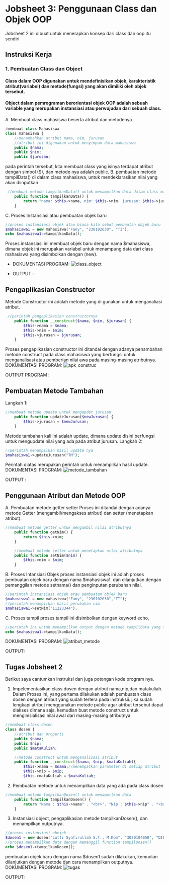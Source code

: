 # Jobsheet 3: Penggunaan Class dan Objek OOP
Jobsheet 2 ini dibuat untuk menerapkan konsep dari class dan oop itu sendiri
## Instruksi Kerja
### 1. Pembuatan Class dan Object
#### Class dalam OOP digunakan untuk mendefinisikan objek, karakteristik atribut(variabel) dan metode(fungsi) yang akan dimiliki oleh objek tersebut.
#### Object dalam pemrograman berorientasi objek OOP adalah sebuah variable yang merupakan instansiasi atau perwujudan dari sebuah class.
A. Membuat class mahasiswa beserta atribut dan metodenya
~~~ php
/membuat class Mahasiswa
class mahasiswa {
    //menambahkan atribut nama, nim, jurusan
    //atribut ini digunakan untuk menyimpan data mahasiswa
    public $nama;
    public $nim;
    public $jurusan;
~~~
pada perintah tersebut, kita membuat class yang isinya terdapat atribut dengan simbol ($), dan metode nya adalah public.
B. pembuatan metode tampilData() di dalam class mahasiswa, untuk mendeklarasikan nilai yang akan diinputkan
~~~ php
 //membuat metode tampilkanData() untuk menampilkan data dalam class mahasiswa
    public function tampilkanData() {
        return "nama: $this->nama, nim: $this->nim, jurusan: $this->jurusan";
    }
~~~
C. Proses Instansiasi atau pembuatan objek baru
~~~ php
//proses instansiasi objek atau biasa kita sebut pembuatan objek baru
$mahasiswa1 = new mahasiswa("Fany", "230102030", "TI");
echo $mahasiswa1->tampilkanData();
~~~
Proses instansiasi ini membuat objek baru dengan nama $mahasiswa, dimana objek ini merupakan variabel untuk menampung data dari class mahasiswa yang disimbolkan dengan (new).
- DOKUMENTASI PROGRAM:
  ![class_object](https://github.com/user-attachments/assets/b29d115c-3a95-4bbe-992a-19bf7df19270)

- OUTPUT :


## Pengaplikasian Constructor
Metode Constructor ini adalah metode yang di gunakan untuk menganaliasi atribut.
~~~ php
 //perintah pengaplikasian constructornya
    public function __construct($nama, $nim, $jurusan) {
        $this->nama = $nama;
        $this->nim = $nim;
        $this->jurusan = $jurusan;
    }
~~~
Proses pengaplikasian constructor ini ditandai dengan adanya penambahan metode construct pada class mahasiswa yang berfungsi untuk menganalisasi atau pemberian nilai awa pada masing-masing atributnya.
DOKUMENTASI PROGRAM:
![apk_construc](https://github.com/user-attachments/assets/f7a30b21-1964-42a5-b4f2-2b115ab39e54)

OUTPUT PROGRAM :

## Pembuatan Metode Tambahan
Langkah 1: 
~~~ php
//membuat metode update untuk mengapdet jurusan
    public function updateJurusan($newJurusan) {
        $this->jurusan = $newJurusan;
    }
~~~
Metode tambahan kali ini adalah update, dimana update disini berfungsi untuk mengupdate nilai yang ada pada atribut jurusan.
Langkah 2:
~~~ php
//perintah menampilkan hasil update nya
$mahasiswa1->updateJurusan("TM");
~~~
Perintah diatas merupakan perintah untuk menampilkan hasil update.
DOKUMENTASI PROGRAM:
![metode_tambahan](https://github.com/user-attachments/assets/fc7c54da-99a3-4eeb-956c-bba9f87ad3e4)

OUTPUT :

## Penggunaan Atribut dan Metode OOP
A. Pembuatan metode getter setter
Proses ini ditandai dengan adanya metode Getter (mengambil/mengakses atribut) dan setter (menetapkan atribut).
~~~ php
//membuat metode getter untuk mengambil nilai atributnya
    public function getNim() {
        return $this->nim;
    }

    //membuat metode setter untuk menetapkan nilai atributnya
    public function setNim($nim) {
        $this->nim = $nim;
    }
~~~
B. Proses Intansiasi Objek
proses instansiasi objek ini adlah proses pembuatan objek baru dengan nama $mahasiswa1. dan dilanjutkan dengan pemanggilan metode setnama() dan penginputan perubahan nilai.
~~~ php
//perintah instansiasi objek atau pembuatan objek baru
$mahasiswa1 = new mahasiswa("Fany", "230102030","TI");
//perintah menampilkan hasil perubahan nim
$mahasiswa1->setNim("11223344");
~~~
C. Proses tampil
proses tampil ini disimbolkan dengan keyword echo, 
~~~ php
//perintah ini untuk menampilkan output dengan metode tampildata yang sudah dibuat sebelumnya
echo $mahasiswa1->tampilkanData();
~~~
DOKUMENTASI PROGRAM:
![atribut_metode](https://github.com/user-attachments/assets/bc82ec6e-0f30-4d26-8f56-c002d6d63473)

OUTPUT:

## Tugas Jobsheet 2
Berikut saya cantumkan instruksi dan juga potongan kode program nya.
1. Impelementasikan class dosen dengan atribut nama,nip,dan matakuliah.
Dalam Proses ini, yang pertama dilakukan adalah pembuatan class dosen dengan atribut yang sudah tertera pada instruksii. jika sudah lengkapi atribut menggunakan metode public agar atribut tersebut dapat diakses dimana saja. kemudian buat metode construct untuk menginisialisasi nilai awal dari masing-masing atributnya.
~~~ php
//membuat class dosen
class dosen {
    //atribut dan properti
    public $nama;
    public $nip;
    public $mataKuliah;

    //metode construct untuk menganalisasi atribut
    public function __construct($nama, $nip, $mataKuliah){
        $this->nama = $nama;//menempatkan parameter di setiap atribut
        $this->nip = $nip;
        $this->mataKuliah = $mataKuliah;
~~~
2. Pembuatan metode untuk menampilkan data yang ada pada class dosen
~~~ php
//membuat metode tampilkanDosen() untuk menampilkan data
    public function tampilkanDosen() {
        return "Nama : $this->nama" . "<br>". "Nip : $this->nip" . "<br>". "Mata Kuliah : $this->mataKuliah". "<hr>";
    }
~~~
3. Instansiasi object, pengaplikasian metode tampilkanDosen(), dan menampilkan outputnya.
~~~ php
//proses instansiasi obejek
$dosen1 = new dosen("Lutfi Syafirullah S.T., M.Kom", "3020104050", "DIP");//menginputkan data 
//proses menampilkan data dengan memanggil function tampilDosen()
echo $dosen1->tampilkanDosen();
~~~
pembuatan objek baru dengan nama $dosen1 sudah dilakukan, kemudian dilanjutkan dengan metode dan cara menampilkan outputnya.
DOKUMENTASI PROGRAM:
![tugas](https://github.com/user-attachments/assets/962ea42a-9e36-42e0-b17f-585738cf4378)

OUTPUT:
















